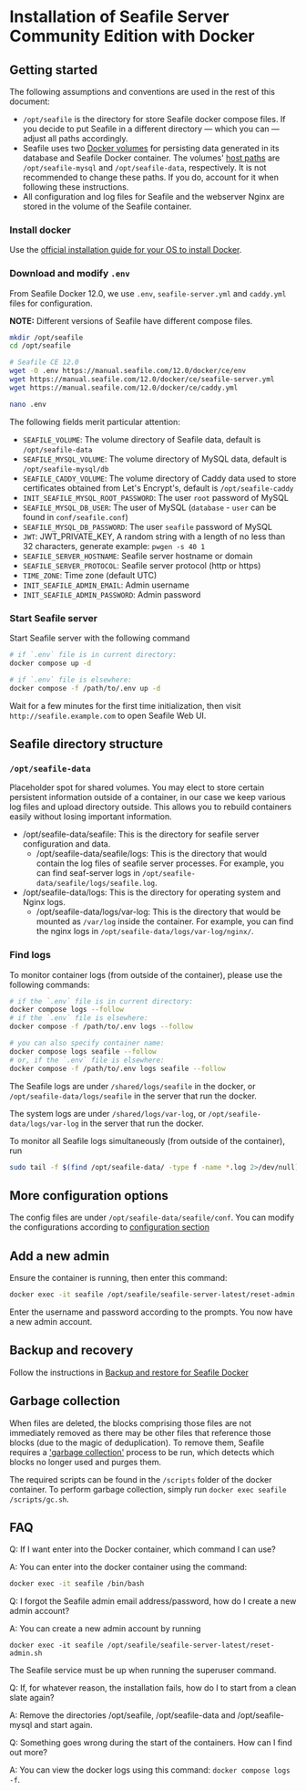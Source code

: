 # Installation of Seafile Server Community Edition with Docker

## Getting started

The following assumptions and conventions are used in the rest of this document:

- `/opt/seafile` is the directory for store Seafile docker compose files. If you decide to put Seafile in a different directory — which you can — adjust all paths accordingly.
- Seafile uses two [Docker volumes](https://docs.docker.com/storage/volumes/) for persisting data generated in its database and Seafile Docker container. The volumes' [host paths](https://docs.docker.com/compose/compose-file/compose-file-v3/#volumes) are `/opt/seafile-mysql` and `/opt/seafile-data`, respectively. It is not recommended to change these paths. If you do, account for it when following these instructions.
- All configuration and log files for Seafile and the webserver Nginx are stored in the volume of the Seafile container.

### Install docker

Use the [official installation guide for your OS to install Docker](https://docs.docker.com/engine/install/).

### Download and modify `.env`

From Seafile Docker 12.0, we use `.env`, `seafile-server.yml`  and `caddy.yml` files for configuration.

**NOTE:** Different versions of Seafile have different compose files.

```bash
mkdir /opt/seafile
cd /opt/seafile

# Seafile CE 12.0
wget -O .env https://manual.seafile.com/12.0/docker/ce/env
wget https://manual.seafile.com/12.0/docker/ce/seafile-server.yml
wget https://manual.seafile.com/12.0/docker/ce/caddy.yml

nano .env
```

The following fields merit particular attention:

- `SEAFILE_VOLUME`: The volume directory of Seafile data, default is `/opt/seafile-data`
- `SEAFILE_MYSQL_VOLUME`: The volume directory of MySQL data, default is `/opt/seafile-mysql/db`
- `SEAFILE_CADDY_VOLUME`: The volume directory of Caddy data used to store certificates obtained from Let's Encrypt's, default is `/opt/seafile-caddy`
- `INIT_SEAFILE_MYSQL_ROOT_PASSWORD`: The user `root` password of MySQL
- `SEAFILE_MYSQL_DB_USER`: The user of MySQL (`database` - `user` can be found in `conf/seafile.conf`)
- `SEAFILE_MYSQL_DB_PASSWORD`: The user `seafile` password of MySQL
- `JWT`: JWT_PRIVATE_KEY, A random string with a length of no less than 32 characters, generate example: `pwgen -s 40 1`
- `SEAFILE_SERVER_HOSTNAME`: Seafile server hostname or domain
- `SEAFILE_SERVER_PROTOCOL`: Seafile server protocol (http or https)
- `TIME_ZONE`: Time zone (default UTC)
- `INIT_SEAFILE_ADMIN_EMAIL`: Admin username
- `INIT_SEAFILE_ADMIN_PASSWORD`: Admin password

### Start Seafile server

Start Seafile server with the following command

```bash
# if `.env` file is in current directory:
docker compose up -d

# if `.env` file is elsewhere:
docker compose -f /path/to/.env up -d
```

Wait for a few minutes for the first time initialization, then visit `http://seafile.example.com` to open Seafile Web UI.

## Seafile directory structure

### `/opt/seafile-data`

Placeholder spot for shared volumes. You may elect to store certain persistent information outside of a container, in our case we keep various log files and upload directory outside. This allows you to rebuild containers easily without losing important information.

* /opt/seafile-data/seafile: This is the directory for seafile server configuration and data.
  * /opt/seafile-data/seafile/logs: This is the directory that would contain the log files of seafile server processes. For example, you can find seaf-server logs in `/opt/seafile-data/seafile/logs/seafile.log`.
* /opt/seafile-data/logs: This is the directory for operating system and Nginx logs.
  * /opt/seafile-data/logs/var-log: This is the directory that would be mounted as `/var/log` inside the container. For example, you can find the nginx logs in `/opt/seafile-data/logs/var-log/nginx/`.

### Find logs

To monitor container logs (from outside of the container), please use the following commands:

```bash
# if the `.env` file is in current directory:
docker compose logs --follow
# if the `.env` file is elsewhere:
docker compose -f /path/to/.env logs --follow

# you can also specify container name:
docker compose logs seafile --follow
# or, if the `.env` file is elsewhere:
docker compose -f /path/to/.env logs seafile --follow
```

The Seafile logs are under `/shared/logs/seafile` in the docker, or `/opt/seafile-data/logs/seafile` in the server that run the docker.

The system logs are under `/shared/logs/var-log`, or `/opt/seafile-data/logs/var-log` in the server that run the docker.

To monitor all Seafile logs simultaneously (from outside of the container), run

```bash
sudo tail -f $(find /opt/seafile-data/ -type f -name *.log 2>/dev/null)
```

## More configuration options

The config files are under `/opt/seafile-data/seafile/conf`. You can modify the configurations according to [configuration section](../config/README.md)

## Add a new admin

Ensure the container is running, then enter this command:

```bash
docker exec -it seafile /opt/seafile/seafile-server-latest/reset-admin.sh
```

Enter the username and password according to the prompts. You now have a new admin account.

## Backup and recovery

Follow the instructions in [Backup and restore for Seafile Docker](../administration/backup_recovery.md)

## Garbage collection

When files are deleted, the blocks comprising those files are not immediately removed as there may be other files that reference those blocks (due to the magic of deduplication). To remove them, Seafile requires a ['garbage collection'](../administration/seafile_gc.md) process to be run, which detects which blocks no longer used and purges them.

The required scripts can be found in the `/scripts` folder of the docker container. To perform garbage collection, simply run `docker exec seafile /scripts/gc.sh`.


## FAQ

Q: If I want enter into the Docker container, which command I can use?

A: You can enter into the docker container using the command:

```bash
docker exec -it seafile /bin/bash
```


Q: I forgot the Seafile admin email address/password, how do I create a new admin account?

A: You can create a new admin account by running

```shell
docker exec -it seafile /opt/seafile/seafile-server-latest/reset-admin.sh
```

The Seafile service must be up when running the superuser command.


Q: If, for whatever reason, the installation fails, how do I to start from a clean slate again?

A: Remove the directories /opt/seafile, /opt/seafile-data and /opt/seafile-mysql and start again.


Q: Something goes wrong during the start of the containers. How can I find out more?

A: You can view the docker logs using this command: `docker compose logs -f`.